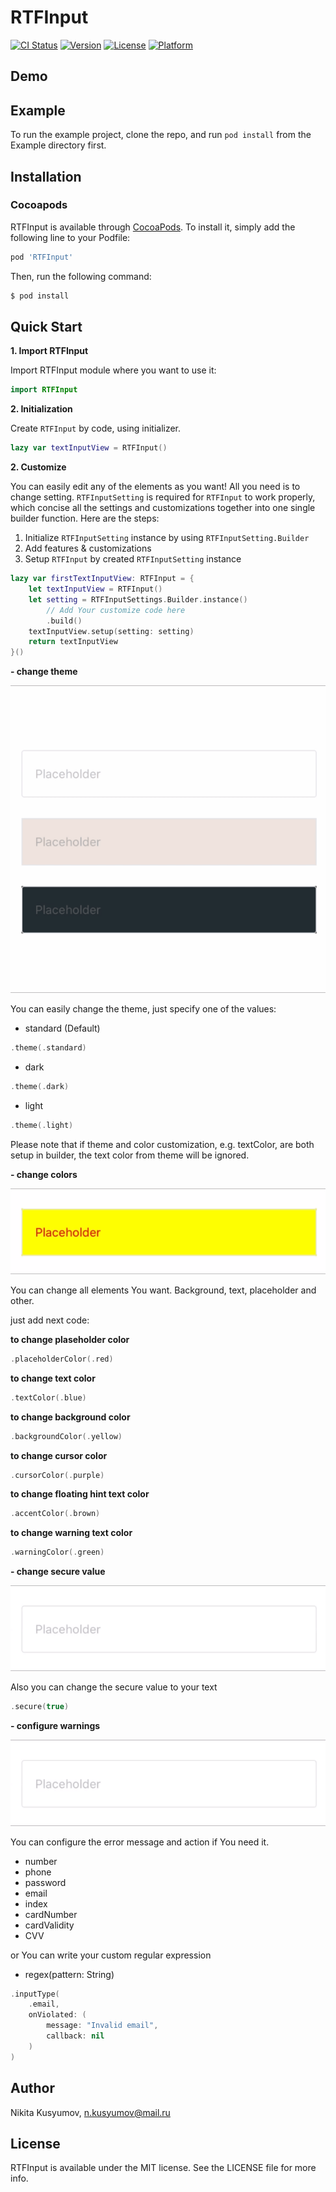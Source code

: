 # RTFInput

[![CI Status](https://img.shields.io/travis/n.kusyumov@mail.ru/RTFInput.svg?style=flat)](https://travis-ci.org/n.kusyumov@mail.ru/RTFInput)
[![Version](https://img.shields.io/cocoapods/v/RTFInput.svg?style=flat)](https://cocoapods.org/pods/RTFInput)
[![License](https://img.shields.io/cocoapods/l/RTFInput.svg?style=flat)](https://cocoapods.org/pods/RTFInput)
[![Platform](https://img.shields.io/cocoapods/p/RTFInput.svg?style=flat)](https://cocoapods.org/pods/RTFInput)

## Demo



## Example

To run the example project, clone the repo, and run `pod install` from the Example directory first.

## Installation

### Cocoapods

RTFInput is available through [CocoaPods](https://cocoapods.org). To install
it, simply add the following line to your Podfile:

```ruby
pod 'RTFInput'
```

Then, run the following command:

```ruby
$ pod install
```

## Quick Start

**1. Import RTFInput**

Import RTFInput module where you want to use it:

```swift
import RTFInput
```
**2. Initialization**

Create `RTFInput` by code, using initializer.

```swift
lazy var textInputView = RTFInput()
```

**2. Customize**

You can easily edit any of the elements as you want! All you need is to change setting.
`RTFInputSetting` is required for `RTFInput` to work properly, which concise all the settings and customizations together into one single builder function. Here are the steps:

1. Initialize `RTFInputSetting` instance by using `RTFInputSetting.Builder`
2. Add features & customizations
3. Setup `RTFInput` by created `RTFInputSetting` instance

```swift
lazy var firstTextInputView: RTFInput = {
    let textInputView = RTFInput()
    let setting = RTFInputSettings.Builder.instance()
        // Add Your customize code here
        .build()
    textInputView.setup(setting: setting)
    return textInputView
}()
```

**- change theme**

<p align="center">
    <img src="./Screenshots/theme.gif">
</p>

You can easily change the theme, just specify one of the values:
- standard (Default)

```swift
.theme(.standard)
```

- dark

```swift
.theme(.dark)
```

- light

```swift
.theme(.light)
```

Please note that if theme and color customization, e.g. textColor, are both setup in builder, the text color from theme will be ignored.

**- change colors**

<p align="center">
    <img src="./Screenshots/colors.gif">
</p>

You can change all elements You want. Background, text, placeholder and other.

just add next code:

**to change plaseholder color**
```swift
.placeholderColor(.red)
```

**to change text color**
```swift
.textColor(.blue)
```

**to change background color**
```swift
.backgroundColor(.yellow)
```

**to change cursor color**
```swift
.cursorColor(.purple)
```

**to change floating hint text color**
```swift
.accentColor(.brown)
```

**to change warning text color**
```swift
.warningColor(.green)
```

**- change secure value**

<p align="center">
    <img src="./Screenshots/secure.gif">
</p>

Also you can change the secure value to your text

```swift
.secure(true)
```

**- configure warnings**

<p align="center">
    <img src="./Screenshots/warnings.gif">
</p>

You can configure the error message and action if You need it.
- number
- phone
- password
- email
- index
- cardNumber
- cardValidity
- CVV

or You can write your custom regular expression

- regex(pattern: String)

```swift
.inputType(
    .email,
    onViolated: (
        message: "Invalid email",
        callback: nil
    )
)
```

## Author

Nikita Kusyumov, n.kusyumov@mail.ru

## License

RTFInput is available under the MIT license. See the LICENSE file for more info.
